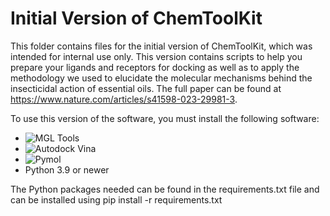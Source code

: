 # Initial Version of ChemToolKit

This folder contains files for the initial version of ChemToolKit, which was intended for internal use only. This version contains scripts to help you prepare your ligands and receptors for docking as well as to apply the methodology we used to elucidate the molecular mechanisms behind the insecticidal action of essential oils. The full paper can be found at https://www.nature.com/articles/s41598-023-29981-3.


To use this version of the software, you must install the following software:
* ![MGL Tools](https://ccsb.scripps.edu/mgltools/)
* ![Autodock Vina](https://vina.scripps.edu/)
* ![Pymol](https://pymol.org/2/)
* Python 3.9 or newer

The Python packages needed can be found in the requirements.txt file and can be installed using pip install -r requirements.txt
